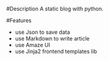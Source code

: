 #Description
A static blog with python.

#Features
+ use Json to save data
+ use Markdown to write article
+ use Amaze UI
+ use Jinja2 frontend templates lib